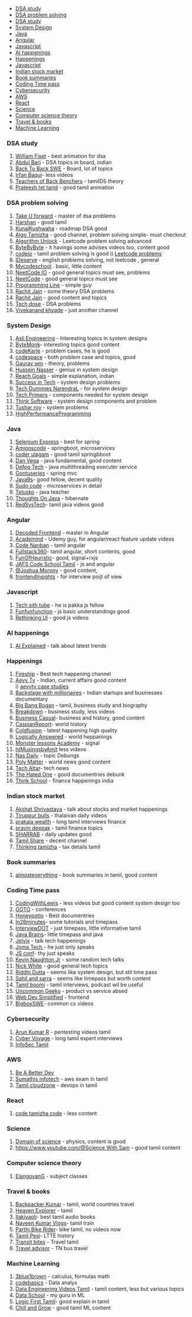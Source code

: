 - [DSA study](#dsa-study)
- [DSA problem solving](#dsa-problem-solving)
- [DSA study](#dsa-study)
- [System Design](#system-design)
- [Java](#java)
- [Angular](#angular)
- [Javascript](#javascript)
- [AI happenings](#ai-happenings)
- [Happenings](#happenings)
- [Javascript](#javascript)
- [Indian stock market](#indian-stock-market)
- [Book summaries](#book-summaries)
- [Coding Time pass](#coding-time-pass)
- [Cybersecurity](#cybersecurity)
- [AWS](#aws)
- [React](#react)
- [Science](#science)
- [Computer science theory](#computer-science-theory)
- [Travel & books](##travel--books)  
- [Machine Learning](#machine-learning)

### DSA study
1. [William Fiset](https://www.youtube.com/@WilliamFiset-videos) - best animation for dsa
2. [Abdul Bari](https://www.youtube.com/@abdul_bari/videos) - DSA topics in board, indian
2. [Back To Back SWE](https://www.youtube.com/@BackToBackSWE/videos) - Board, lot of topics
4. [Irfan Baqui](https://www.youtube.com/@IrfanBaqui/videos)- less videos
6. [Teachers of Back Benchers](https://www.youtube.com/@TeachersofBackBenchers/videos) - tamilDS theory
7. [Prateesh tet tamil](https://youtube.com/playlist?list=PLOSmsAuTXMaD9x2bqdxlZjmNH91CsLRmp&si=c-TLaCTio1mPv-L_) - good tamil animation 

### DSA problem solving
1. [Take U forward](https://www.youtube.com/@takeUforward) - master of dsa problems
2. [Harshan](https://www.youtube.com/@outsploiter) - good tamil
3. [KunalKushwaha](https://www.youtube.com/@KunalKushwaha/videos) - roadmap DSA good
2. [Algo Tamizha](https://www.youtube.com/@AlgoTamizha/videos) - good channel, problem solving simple- must checkout
3. [Algorithm Unlock](https://www.youtube.com/@algorithmunlock9946/videos) - Leetcode problem solving advanced
4. [ByteByByte](https://www.youtube.com/@ByteByByte/videos) - it havings some advises videos too, content good
5. [codeio](https://www.youtube.com/@codeio/videos) - tamil problem solving is good
   i) [Leetcode problems](https://www.youtube.com/watch?v=smwRXvWkbWI&list=PLhP5RsB7fhE0aDkWwgraJGX4pON1_UE3G&pp=iAQB)
6. [IDeserve](https://www.youtube.com/@IDeserve/videos) - english problems solving, not leetcode , general
7. [Mycodeschool](https://www.youtube.com/@mycodeschool/videos) . basic, little content
8. [NeetCode IO](https://www.youtube.com/@NeetCodeIO/videos) - good general topics must see, problems
9. [NeetCode](https://www.youtube.com/@NeetCode/videos) - good general topics must see
10. [Programming Line](https://www.youtube.com/@ProgrammingLine/videos) - simple guy
11. [Rachit Jain](https://www.youtube.com/@RachitJain/videos) -  some theory DSA problems
12. [Rachit Jain](https://www.youtube.com/@RachitJain/videos) - good content and topics
13. [Tech dose](https://www.youtube.com/@techdose4u/videos) - DSA problems
14. [Vivekanand khyade](https://www.youtube.com/@vivekanandkhyade/videos) - just another channel


### System Design
1. [Asli Engineering](https://www.youtube.com/@AsliEngineering/videos) - Interesting topics in system designs
2. [ByteMonk](https://www.youtube.com/@ByteMonk/videos)- interesting topics good content
3. [codeKarle](https://www.youtube.com/@codeKarle) - problem cases, he is good
4. [codespace](https://www.youtube.com/@codespace) - both problem case and topics, good
5. [Gaurav sen](https://www.youtube.com/@gkcs) - theory, problems
6. [Hussein Nasser](https://www.youtube.com/@hnasr/videos) - genius in system design
7. [Reach Goals](https://www.youtube.com/@ReachGoals/videos) - simple explanation, indian
8. [Success in Tech](https://www.youtube.com/@SuccessinTech) - system design problems
9. [Tech Dummies NarendraL](https://www.youtube.com/@TechDummiesNarendraL) - for system design
10. [Tech Primers](https://www.youtube.com/@TechPrimers/videos) - components needed for system design
11. [Think Software](https://www.youtube.com/@ThinkSoftware/videos) - system design components and problem
12. [Tushar roy](https://www.youtube.com/@tusharroy2525/videos) - system problems
13. [HighPerformanceProgramming](https://www.youtube.com/@HighPerformanceProgramming/videos)

### Java
1. [Selenium Express](https://www.youtube.com/@SeleniumExpress) - best for spring
2. [Amigoscode](https://www.youtube.com/@amigoscode/videos)  - springboot, microservices
3. [coder ulagam](https://www.youtube.com/@coderulagam2098/videos) - good tamil springbboot
4. [Dan Vega](https://www.youtube.com/@DanVega/videos) - java fundamental, good content
5. [Defog Tech](https://www.youtube.com/@DefogTech/videos) - java multithreading executer service
6. [Gontuseries](https://www.youtube.com/@gontuseries/videos) - spring mvc
7. [Java9s](https://www.youtube.com/@java9s/videos)- good fellow, decent quality
8. [Sudo code](https://www.youtube.com/@sudocode/videos) - microservices in detail
9. [Telusko](https://www.youtube.com/@Telusko) - java teacher
10. [Thoughts On Java](https://www.youtube.com/@ThoughtsOnJava/videos) - hibernate
11. [RedSysTech](https://www.youtube.com/@RedSysTech/videos)- tamil java videos good

### Angular
1. [Decoded Frontend](https://www.youtube.com/@DecodedFrontend) - master in Angular
2. [Academind](https://www.youtube.com/@academind/videos) - Udemy guy, for angular/react feature update videos
3. [Code Nanban](https://www.youtube.com/@CodeNanban) - tamil angular
4. [Fullstack360](https://www.youtube.com/@fullstack360/videos)- tamil angular, short contents, good
5. [FunOfHeuristic](https://www.youtube.com/@FunOfHeuristic/videos)- good, signal+rxjs
6. [JAFS Code School Tamil](https://www.youtube.com/@JAFSCodeSchoolTamil/videos) - js and angular
7. [@Joshua Morony](https://www.youtube.com/@JoshuaMorony/videos) - good content, 
8. [frontendInsights](https://www.youtube.com/@frontendInsights/videos) - for interview poijt of view

### Javascript
1. [Tech sith tube](https://www.youtube.com/@Techsithtube) -  he is pakka js fellow
2. [Funfunfunction](https://www.youtube.com/@funfunfunction/videos) - js basic understandings good
3. [Rethinking UI](https://www.youtube.com/@RethinkingUI/videos) - good js videos

### AI happenings
1. [AI Explained](https://www.youtube.com/@aiexplained-official/videos) - talk about latest trends  


### Happenings
1. [Fireship](https://www.youtube.com/@Fireship) - Best tech happening channel
2. [Aevy Tv](https://www.youtube.com/@aevytv/videos) - Indian, current affairs good content  
     i) [aevytv case studies](https://www.youtube.com/watch?v=1-iZxNFMmQo&list=PLfTKSl52zkuDAOOcv91KvggquoXhji6FR)
3. [Backstage with millionaires](https://www.youtube.com/@backstagewithmillionaires/videos) - Indian startups and businesses documentary
4. [Big Bang Bogan](https://www.youtube.com/@BigBangBogan/videos) - tamil, business study and biography
5. [Breakdown](https://www.youtube.com/@breakdownbyaeos/videos) - business study, less videos
6. [Business Casual](https://www.youtube.com/@BusinessCasual/videos)- business and history, good content
7. [CaspianReport](https://www.youtube.com/@CaspianReport/videos)- world history
8. [Coldfusion](https://www.youtube.com/coldfusion/videos) - latest happening high quality
9. [Logically Answered](https://www.youtube.com/@LogicallyAnswered) - world heppanings
10. [Monster lessons Academy](https://www.youtube.com/@MonsterlessonsAcademy) - signal
11. [htMusingsbyAmit](https://www.youtube.com/@MusingsbyAmit/videos) less videos
12. [Nas Daily](https://www.youtube.com/@NasDaily/videos) - topic Debungs
13. [Poly Matter](https://www.youtube.com/@PolyMatter) - world news good content
14. [Tech Altar](https://www.youtube.com/@TechAltar/videos)- tech news
15. [The Hated One](https://www.youtube.com/@TheHatedOne/videos) - good documentries debunk
16. [Think School](https://www.youtube.com/@ThinkSchool) - finance happenings india

### Indian stock market
1. [Akshat Shrivastava](https://www.youtube.com/@AkshatZayn/videos) - talk about stocks and market happenings
2. [Tiruppur bulls](https://www.youtube.com/@tiruppurbulls) - thalaivan daily videos
3. [prakala wealth](https://www.youtube.com/@prakalawealth/videos) - long tamil interviews finance
4. [pravin deepak](https://www.youtube.com/@pravindeepak6867/videos) - tamil finance topics
5. [SHARRAB](https://www.youtube.com/@SHARRAB) - daily updates good
6. [Tamil Share](https://www.youtube.com/@TamilShare) - decent channel
7. [Thinking tamizha](https://www.youtube.com/@thinkingtamizha007/videos) - tax details tamil

### Book summaries
1. [almosteverything](https://www.youtube.com/@almosteverything/videos) - book summaries in tamil, good content


### Coding Time pass
1. [CodingWithLewis](https://www.youtube.com/@CodingWithLewis) - less videos but good content system design too
2. [GOTO](https://www.youtube.com/@GOTO-) - conferences
3. [Honeypotio](https://www.youtube.com/@Honeypotio) - Best documentries
4. [In28minutes](https://www.youtube.com/@in28minutes/videos)- some tutorials and timepass
5. [InterviewDOT](https://www.youtube.com/@InterviewDOT) - just timepass, little informative tamil
6. [Java Brains](https://www.youtube.com/@Java.Brains/videos)- little timepass and java
7. [Jelvix](https://www.youtube.com/@Jelvix/videos) - talk tech happenings
8. [Joma Tech ](https://www.youtube.com/@jomakaze/videos)- he just only speaks
9. [JS conf](https://www.youtube.com/@jsconf_)- thy just speaks
10. [Kevin Naughton Jr](https://www.youtube.com/@KevinNaughtonJr/videos) - some random tech talks
11. [Nick White](https://www.youtube.com/@NickWhite/videos) - good general tech topics
12. [Riddhi Dutta](https://www.youtube.com/@rite2riddhi/videos) - seems like system design, but stil time pass
13. [Sahil and sarra](https://www.youtube.com/@sahilandsarra) - seems like timepass but worth content
14. [Tamil boomi](https://www.youtube.com/@Tamilboomi) - tamil interviews, podcast wil be useful
15. [Uncommon Geeks](https://www.youtube.com/@careerwithvasanth/videos) - product vs service absed
16. [Web Dev Simplified](https://www.youtube.com/@WebDevSimplified) - frontend
17. [BigboxSWE](https://www.youtube.com/@bigboxSWE)- common cs videos

### Cybersecurity
1. [Arun Kumar R](https://www.youtube.com/@ArunKumar_R/videos) - pentesting videos tamil
2. [Cyber Voyage](https://www.youtube.com/@cyber_voyage/videos) - long tamil expert interviews
3. [InfoSec Tamil](https://www.youtube.com/@InfoSecTamil/videos)

### AWS
1. [Be A Better Dev](https://www.youtube.com/@BeABetterDev/videos)
2. [Sumathis infotech](https://www.youtube.com/@sumathisinfotech/videos) - aws exam in tamil
3. [Tamil cloudzone](https://www.youtube.com/@tamilcloudzone/videos) - devops in tamil

### React
1. [code tamizha code](https://www.youtube.com/@codetamizhacode/videos) - less content

### Science
1. [Domain of science](https://www.youtube.com/@domainofscience/videos) - physics, content is good
2. [https://www.youtube.com/@Science With Sam](https://www.youtube.com/@ScienceWithSam) - good tamil content

### Computer science theory
1. [ElangovanG](https://www.youtube.com/@ElangovanG/videos) - subject classes

### Travel & books
1. [Backpacker Kumar](https://www.youtube.com/@BackpackerKumar/videos) - tamil, world countries travel
2. [Heaven Explorer](https://www.youtube.com/@HeavenExplorer/videos) - tamil
3. [Ilakiyaoli](https://www.youtube.com/@ilakiyaoli-7364/videos)- best tamil audio books
4. [Naveen Kumar Vlogs](https://www.youtube.com/@NaveenKumarVlogs/videos)- tamil train
5. [Parthi Bike Rider](https://www.youtube.com/@ParthiBikeRider)- bike tamil, no videos now
6. [Tamil Pesi](https://www.youtube.com/@TamilPesi)- LTTE history
7. [Transit bites](https://www.youtube.com/@Transitbites) - Travel tamil
8. [Travel advisor](https://www.youtube.com/@traveladvisor.) - TN bus travel 

### Machine Learning
1. [3blue1brown](https://www.youtube.com/3blue1brown/videos) - calculus, formulas math
2. [codebasics](https://www.youtube.com/@codebasics/videos) - Data analys
3. [Data Engineering Videos Tamil](https://www.youtube.com/@dataengineeringvideos/videos) - tamil content, less but various topics
4. [Data School](https://www.youtube.com/@dataschool) - my guru in ML
5. [Logic First Tamil](https://www.youtube.com/@LogicFirstTamil)- good explain in tamil
6. [Chill and Grow](https://www.youtube.com/@chillandgrow/videos) - good tamil ML content
